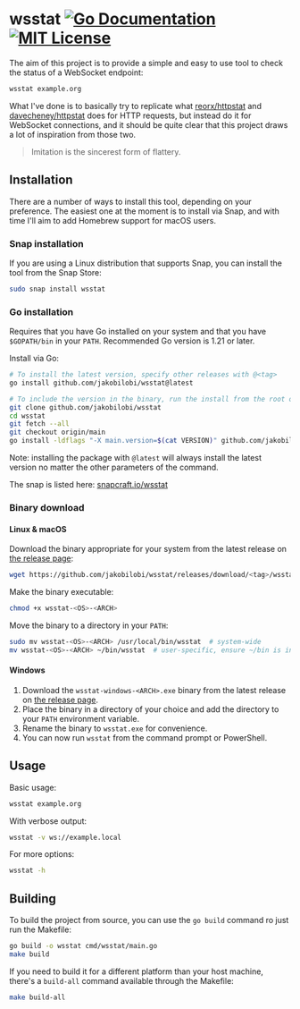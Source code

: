 # wsstat [![Go Documentation](http://img.shields.io/badge/go-documentation-blue.svg?style=flat-square)][godocs]  [![MIT License](http://img.shields.io/badge/license-MIT-blue.svg?style=flat-square)][license]

[godocs]: http://godoc.org/github.com/jakobilobi/wsstat
[license]: /LICENSE

The aim of this project is to provide a simple and easy to use tool to check the status of a WebSocket endpoint:

```sh
wsstat example.org
```

What I've done is to basically try to replicate what [reorx/httpstat](https://github.com/reorx/httpstat) and [davecheney/httpstat](https://github.com/davecheney/httpstat) does for HTTP requests, but instead do it for WebSocket connections, and it should be quite clear that this project draws a lot of inspiration from those two.

> Imitation is the sincerest form of flattery.

## Installation

There are a number of ways to install this tool, depending on your preference. The easiest one at the moment is to install via Snap, and with time I'll aim to add Homebrew support for macOS users.

### Snap installation

If you are using a Linux distribution that supports Snap, you can install the tool from the Snap Store:

```sh
sudo snap install wsstat
```

### Go installation

Requires that you have Go installed on your system and that you have `$GOPATH/bin` in your `PATH`. Recommended Go version is 1.21 or later.

Install via Go:

```sh
# To install the latest version, specify other releases with @<tag>
go install github.com/jakobilobi/wsstat@latest

# To include the version in the binary, run the install from the root of the repo
git clone github.com/jakobilobi/wsstat
cd wsstat
git fetch --all
git checkout origin/main
go install -ldflags "-X main.version=$(cat VERSION)" github.com/jakobilobi/wsstat@latest
```

Note: installing the package with `@latest`  will always install the latest version no matter the other parameters of the command.

The snap is listed here: [snapcraft.io/wsstat](https://snapcraft.io/wsstat)

### Binary download

#### Linux & macOS

Download the binary appropriate for your system from the latest release on [the release page](https://github.com/jakobilobi/wsstat/releases):

```sh
wget https://github.com/jakobilobi/wsstat/releases/download/<tag>/wsstat-<OS>-<ARCH>
```

Make the binary executable:

```sh
chmod +x wsstat-<OS>-<ARCH>
```

Move the binary to a directory in your `PATH`:

```sh
sudo mv wsstat-<OS>-<ARCH> /usr/local/bin/wsstat  # system-wide
mv wsstat-<OS>-<ARCH> ~/bin/wsstat  # user-specific, ensure ~/bin is in your PATH
```

#### Windows

1. Download the `wsstat-windows-<ARCH>.exe` binary from the latest release on [the release page](https://github.com/jakobilobi/wsstat/releases).
2. Place the binary in a directory of your choice and add the directory to your `PATH` environment variable.
3. Rename the binary to `wsstat.exe` for convenience.
4. You can now run `wsstat` from the command prompt or PowerShell.

## Usage

Basic usage:

```sh
wsstat example.org
```

With verbose output:

```sh
wsstat -v ws://example.local
```

For more options:

```sh
wsstat -h
```

## Building

To build the project from source, you can use the `go build` command ro just run the Makefile:

```sh
go build -o wsstat cmd/wsstat/main.go
make build
```

If you need to build it for a different platform than your host machine, there's a `build-all` command available through the Makefile:

```sh
make build-all
```
